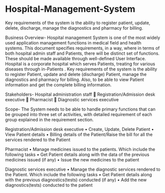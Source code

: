 # Hospital-Management-System
Key requirements of the system is the ability to register patient, update, delete, discharge, manage the diagnostics and pharmacy for billing.

Business Overview-
  Hospital management System is one of the most widely used application management functions in
  medical field and health systems. This document specifies requirements, in a way, where in terms of
  both hospital admin staff and Patients, there will be distinct set of functions. These should be made
  available through well-defined User Interface.
  <ABC> Hospital is a corporate hospital which serves Patients, treating for various diseases
  through in-Patients . Key requirements of the system is the ability to register Patient, update and delete
  (discharge) Patient, manage the diagnostics and pharmacy for billing. Also, to be able to view Patient
  information and get the complete billing information.
  
Stakeholders-
  Hospital administration staff
     Registration/Admission desk executive
     Pharmacist
     Diagnostic services executive
  
Scope-
  The System needs to be able to handle primary functions that can be grouped into three set
  of activities, with detailed requirement of each group explained in the requirement section.
  
  Registration/Admission desk executive
    • Create, Update, Delete Patient
    • View Patient details
    • Billing details of the Patient/Raise the bill for all the services rendered to the Patient
  
   Pharmacist
    • Manage medicines issued to the patients. Which include the following tasks
    • Get Patient details along with the data of the previous medicines issued (if any)
    • Issue the new medicines to the patient
   
  Diagnostic services executive
    • Manage the diagnostic services rendered to the Patient. Which include the following
    tasks
    • Get Patient details along with the previous diagnostics(tests) conducted (if any)
    • Add the new diagnostics(tests) conducted to the patient
